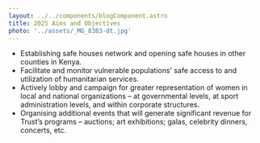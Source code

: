 ```yaml
---
layout: ../../components/blogComponent.astro
title: 2025 Aims and Objectives
photo: '../assets/_MG_8383-dt.jpg'
---
```


- Establishing safe houses network and opening safe houses in other counties in Kenya.
- Facilitate and monitor vulnerable populations’ safe access to and utilization of humanitarian services.
- Actively lobby and campaign for greater representation of women in local and national organizations – at governmental levels, at sport administration levels, and within corporate structures.
- Organising additional events that will generate significant revenue for Trust’s programs – auctions; art exhibitions; galas, celebrity dinners, concerts, etc.
